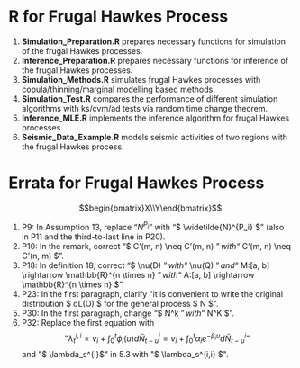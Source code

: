 # R for Frugal Hawkes Process

1. **Simulation_Preparation.R** prepares necessary functions for simulation of the frugal Hawkes processes.
2. **Inference_Preparation.R** prepares necessary functions for inference of the frugal Hawkes processes.
3. **Simulation_Methods.R** simulates frugal Hawkes processes with copula/thinning/marginal modelling based methods.
4. **Simulation_Test.R** compares the performance of different simulation algorithms with ks/cvm/ad tests via random time change theorem.
5. **Inference_MLE.R** implements the inference algorithm for frugal Hawkes processes.
6. **Seismic_Data_Example.R** models seismic activities of two regions with the frugal Hawkes process.

# Errata for Frugal Hawkes Process

```math
begin{bmatrix}X\\Y\end{bmatrix}
```
1. P9: In Assumption 13, replace “$N^{P_i}$” with “$ \widetilde{N}^{P_i} $” (also in P11 and the third-to-last line in P20). 
2. P10: In the remark, correct “$ C’(m, n) \neq C’(m, n) $” with “$ C’(m, n) \neq C’(n, m) $”. 
3. P18: In definition 18, correct “$ \nu(D) $” with “$ \nu(Q) $” and “$ M:[a, b] \rightarrow \mathbb{R}^{n \times n} $” with “$ A:[a, b] \rightarrow \mathbb{R}^{n \times n} $”. 
4. P23: In the first paragraph, clarify  "it is convenient to write the original distribution
$ dL(O) $ for the general process $ N $". 
5. P30: In the first paragraph, change “$ N^k $” with “$ N^K $”. 
5. 	P32: Replace the first equation with 
$$\text{"} \lambda_{t}^{i,i} = \nu_{i} + \int_{0}^{t} \phi_{i}(u) d \widetilde{N}_{t-u}^{i} = \nu_{i} + \int_{0}^{t} \alpha_{i} e^{-\beta_{i} u} d \widetilde{N}_{t-u}^{i} \text{"}$$ 
and "$ \lambda_s^{i}$" in 5.3 with "$ \lambda_s^{i,i} $".
